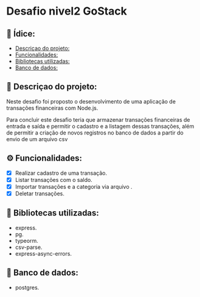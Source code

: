 # Desafio nivel2 GoStack

## :page_with_curl: Ídice: 
  - [Descriçao do projeto:](#memo-descriçao-do-projeto)
  - [Funcionalidades:](#gear-funcionalidades)
  - [Bibliotecas utilizadas:](#file_folder-bibliotecas-utilizadas)
-  [Banco de dados:](#floppy_disk-banco-de-dados)

## :memo:   Descriçao do projeto:

Neste desafio foi proposto o desenvolvimento de uma aplicação de transações financeiras com Node.js.

Para concluir este desafio teria que armazenar transações financeiras de entrada e saída e permitir o cadastro e a listagem dessas transações,
além de permitir a criação de novos registros no banco de dados a partir do envio de um arquivo csv

## :gear: Funcionalidades:

- [X] Realizar cadastro de uma transação.
- [X] Listar transações com o saldo.
- [X] Importar transações e a categoria via arquivo .
- [X] Deletar transações.

## :file_folder: Bibliotecas utilizadas: 
- express.
- pg.
- typeorm.
- csv-parse.
- express-async-errors.
## :floppy_disk: Banco de dados: 
- postgres.

